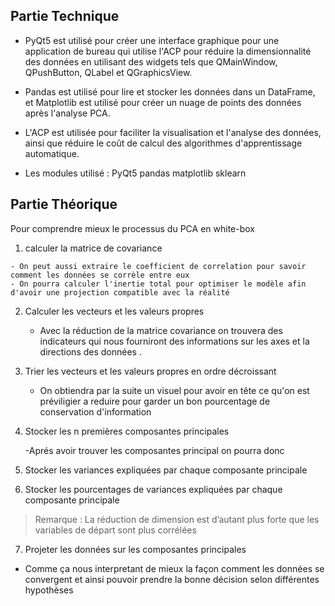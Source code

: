 ## Partie Technique 

- PyQt5 est utilisé pour créer une interface graphique pour une application de bureau qui utilise l'ACP pour réduire la dimensionnalité des données en utilisant des widgets tels que QMainWindow, QPushButton, QLabel et QGraphicsView. 

- Pandas est utilisé pour lire et stocker les données dans un DataFrame, et Matplotlib est utilisé pour créer un nuage de points des données après l'analyse PCA. 

- L'ACP est utilisée pour faciliter la visualisation et l'analyse des données, ainsi que réduire le coût de calcul des algorithmes d'apprentissage automatique.

- Les modules utilisé :
PyQt5 pandas matplotlib sklearn



## Partie Théorique

Pour comprendre mieux le processus du PCA en white-box 

 1.  calculer la matrice de covariance 

    - On peut aussi extraire le coefficient de correlation pour savoir comment les données se corrèle entre eux
    - On pourra calculer l'inertie total pour optimiser le modèle afin d'avoir une projection compatible avec la réalité


2. Calculer les vecteurs et les valeurs propres
    - Avec la réduction de la matrice covariance on trouvera des indicateurs qui nous fourniront des informations sur les axes et la directions des données .

3. Trier les vecteurs et les valeurs propres en ordre décroissant

    - On obtiendra par la suite un visuel pour avoir en tête ce qu'on est préviligier a reduire pour garder un bon pourcentage de conservation d'information 

4. Stocker les n premières composantes principales

    -Aprés avoir trouver les composantes principal on pourra donc
5. Stocker les variances expliquées par chaque composante principale
6. Stocker les pourcentages de variances expliquées par chaque composante principale

> Remarque :
> La réduction de dimension est d’autant plus forte que les variables de départ sont plus corrélées

7. Projeter les données sur les composantes principales

- Comme ça nous interpretant de mieux la façon comment les données se convergent et ainsi pouvoir prendre la bonne décision selon différentes hypothèses



